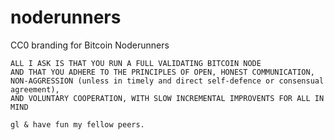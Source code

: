 # noderunners
CC0 branding for Bitcoin Noderunners

    ALL I ASK IS THAT YOU RUN A FULL VALIDATING BITCOIN NODE
    AND THAT YOU ADHERE TO THE PRINCIPLES OF OPEN, HONEST COMMUNICATION,
    NON-AGGRESSION (unless in timely and direct self-defence or consensual agreement),
    AND VOLUNTARY COOPERATION, WITH SLOW INCREMENTAL IMPROVENTS FOR ALL IN MIND

    gl & have fun my fellow peers.
